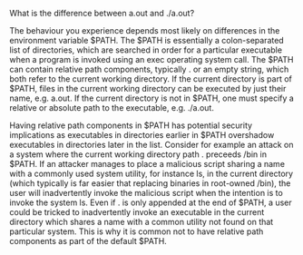 What is the difference between a.out and ./a.out?

The behaviour you experience depends most likely on differences in the environment variable $PATH. The $PATH is essentially a colon-separated list of directories, which are searched in order for a particular executable when a program is invoked using an exec operating system call. The $PATH can contain relative path components, typically . or an empty string, which both refer to the current working directory. If the current directory is part of $PATH, files in the current working directory can be executed by just their name, e.g. a.out. If the current directory is not in $PATH, one must specify a relative or absolute path to the executable, e.g. ./a.out.

Having relative path components in $PATH has potential security implications as executables in directories earlier in $PATH overshadow executables in directories later in the list. Consider for example an attack on a system where the current working directory path . preceeds /bin in $PATH. If an attacker manages to place a malicious script sharing a name with a commonly used system utility, for instance ls, in the current directory (which typically is far easier that replacing binaries in root-owned /bin), the user will inadvertently invoke the malicious script when the intention is to invoke the system ls. Even if . is only appended at the end of $PATH, a user could be tricked to inadvertently invoke an executable in the current directory which shares a name with a common utility not found on that particular system. This is why it is common not to have relative path components as part of the default $PATH.
